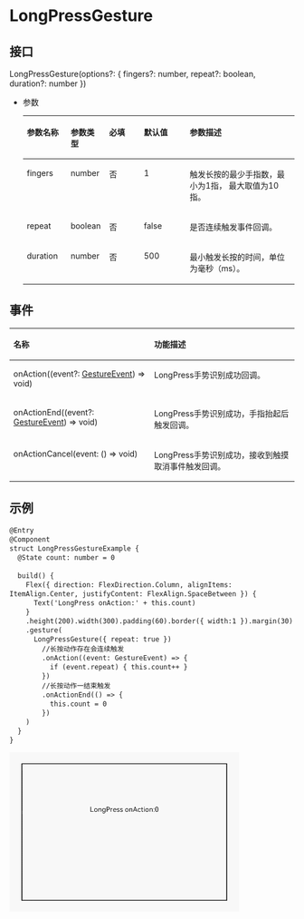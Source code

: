 # LongPressGesture<a name="ZH-CN_TOPIC_0000001113138854"></a>

## 接口<a name="section710011405537"></a>

LongPressGesture\(options?: \{ fingers?: number, repeat?: boolean, duration?: number \}\)

-   参数

    <a name="table1392916196212"></a>
    <table><thead align="left"><tr id="row19306191218"><th class="cellrowborder" valign="top" width="16.11%" id="mcps1.1.6.1.1"><p id="p199307193217"><a name="p199307193217"></a><a name="p199307193217"></a>参数名称</p>
    </th>
    <th class="cellrowborder" valign="top" width="14.180000000000001%" id="mcps1.1.6.1.2"><p id="p119302191128"><a name="p119302191128"></a><a name="p119302191128"></a>参数类型</p>
    </th>
    <th class="cellrowborder" valign="top" width="12.82%" id="mcps1.1.6.1.3"><p id="p7930141911211"><a name="p7930141911211"></a><a name="p7930141911211"></a>必填</p>
    </th>
    <th class="cellrowborder" valign="top" width="16.88%" id="mcps1.1.6.1.4"><p id="p1393020194219"><a name="p1393020194219"></a><a name="p1393020194219"></a>默认值</p>
    </th>
    <th class="cellrowborder" valign="top" width="40.01%" id="mcps1.1.6.1.5"><p id="p693061912210"><a name="p693061912210"></a><a name="p693061912210"></a>参数描述</p>
    </th>
    </tr>
    </thead>
    <tbody><tr id="row1093021911217"><td class="cellrowborder" valign="top" width="16.11%" headers="mcps1.1.6.1.1 "><p id="p119307198218"><a name="p119307198218"></a><a name="p119307198218"></a>fingers</p>
    </td>
    <td class="cellrowborder" valign="top" width="14.180000000000001%" headers="mcps1.1.6.1.2 "><p id="p129301719828"><a name="p129301719828"></a><a name="p129301719828"></a>number</p>
    </td>
    <td class="cellrowborder" valign="top" width="12.82%" headers="mcps1.1.6.1.3 "><p id="p893091913213"><a name="p893091913213"></a><a name="p893091913213"></a>否</p>
    </td>
    <td class="cellrowborder" valign="top" width="16.88%" headers="mcps1.1.6.1.4 "><p id="p421641117507"><a name="p421641117507"></a><a name="p421641117507"></a>1</p>
    </td>
    <td class="cellrowborder" valign="top" width="40.01%" headers="mcps1.1.6.1.5 "><p id="p176763225917"><a name="p176763225917"></a><a name="p176763225917"></a>触发长按的最少手指数，最小为1指， 最大取值为10指。</p>
    </td>
    </tr>
    <tr id="row126591442115811"><td class="cellrowborder" valign="top" width="16.11%" headers="mcps1.1.6.1.1 "><p id="p10659342135818"><a name="p10659342135818"></a><a name="p10659342135818"></a>repeat</p>
    </td>
    <td class="cellrowborder" valign="top" width="14.180000000000001%" headers="mcps1.1.6.1.2 "><p id="p465944219588"><a name="p465944219588"></a><a name="p465944219588"></a>boolean</p>
    </td>
    <td class="cellrowborder" valign="top" width="12.82%" headers="mcps1.1.6.1.3 "><p id="p965920427583"><a name="p965920427583"></a><a name="p965920427583"></a>否</p>
    </td>
    <td class="cellrowborder" valign="top" width="16.88%" headers="mcps1.1.6.1.4 "><p id="p3659104211582"><a name="p3659104211582"></a><a name="p3659104211582"></a>false</p>
    </td>
    <td class="cellrowborder" valign="top" width="40.01%" headers="mcps1.1.6.1.5 "><p id="p156682039155912"><a name="p156682039155912"></a><a name="p156682039155912"></a>是否连续触发事件回调。</p>
    </td>
    </tr>
    <tr id="row6281649195819"><td class="cellrowborder" valign="top" width="16.11%" headers="mcps1.1.6.1.1 "><p id="p1281124917585"><a name="p1281124917585"></a><a name="p1281124917585"></a>duration</p>
    </td>
    <td class="cellrowborder" valign="top" width="14.180000000000001%" headers="mcps1.1.6.1.2 "><p id="p528134912583"><a name="p528134912583"></a><a name="p528134912583"></a>number</p>
    </td>
    <td class="cellrowborder" valign="top" width="12.82%" headers="mcps1.1.6.1.3 "><p id="p028164919585"><a name="p028164919585"></a><a name="p028164919585"></a>否</p>
    </td>
    <td class="cellrowborder" valign="top" width="16.88%" headers="mcps1.1.6.1.4 "><p id="p42811149185811"><a name="p42811149185811"></a><a name="p42811149185811"></a>500</p>
    </td>
    <td class="cellrowborder" valign="top" width="40.01%" headers="mcps1.1.6.1.5 "><p id="p6809144419592"><a name="p6809144419592"></a><a name="p6809144419592"></a>最小触发长按的时间，单位为毫秒（ms）。</p>
    </td>
    </tr>
    </tbody>
    </table>


## 事件<a name="section526892112537"></a>

<a name="table135406579437"></a>
<table><thead align="left"><tr id="row1154015719436"><th class="cellrowborder" colspan="2" valign="top" id="mcps1.1.4.1.1"><p id="p85411457184316"><a name="p85411457184316"></a><a name="p85411457184316"></a>名称</p>
</th>
<th class="cellrowborder" valign="top" id="mcps1.1.4.1.2"><p id="p5541457194319"><a name="p5541457194319"></a><a name="p5541457194319"></a>功能描述</p>
</th>
</tr>
</thead>
<tbody><tr id="row4541257114319"><td class="cellrowborder" colspan="2" valign="top" headers="mcps1.1.4.1.1 "><p id="p5541357194313"><a name="p5541357194313"></a><a name="p5541357194313"></a>onAction((event?: <a href="ts-gesture-settings.md#table290mcpsimp">GestureEvent</a>) =&gt; void)</p>
</td>
<td class="cellrowborder" valign="top" headers="mcps1.1.4.1.2 "><p id="p11541155710434"><a name="p11541155710434"></a><a name="p11541155710434"></a>LongPress手势识别成功回调。</p>
</td>
</tr>
<tr id="row2899841162916"><td class="cellrowborder" colspan="2" valign="top" headers="mcps1.1.4.1.1 "><p id="p15900174162916"><a name="p15900174162916"></a><a name="p15900174162916"></a>onActionEnd((event?: <a href="ts-gesture-settings.md#table290mcpsimp">GestureEvent</a>) =&gt; void)</p>
</td>
<td class="cellrowborder" valign="top" headers="mcps1.1.4.1.2 "><p id="p69001041172920"><a name="p69001041172920"></a><a name="p69001041172920"></a>LongPress手势识别成功，手指抬起后触发回调。</p>
</td>
</tr>
<tr id="row13598134672914"><td class="cellrowborder" colspan="2" valign="top" headers="mcps1.1.4.1.1 "><p id="p85999460299"><a name="p85999460299"></a><a name="p85999460299"></a>onActionCancel(event: () =&gt; void)</p>
</td>
<td class="cellrowborder" valign="top" headers="mcps1.1.4.1.2 "><p id="p1459954652916"><a name="p1459954652916"></a><a name="p1459954652916"></a>LongPress手势识别成功，接收到触摸取消事件触发回调。</p>
</td>
</tr>
</tbody>
</table>

## 示例<a name="section16900453182718"></a>

```
@Entry
@Component
struct LongPressGestureExample {
  @State count: number = 0

  build() {
    Flex({ direction: FlexDirection.Column, alignItems: ItemAlign.Center, justifyContent: FlexAlign.SpaceBetween }) {
      Text('LongPress onAction:' + this.count)
    }
    .height(200).width(300).padding(60).border({ width:1 }).margin(30)
    .gesture(
      LongPressGesture({ repeat: true })
        //长按动作存在会连续触发
        .onAction((event: GestureEvent) => {
          if (event.repeat) { this.count++ }
        })
        //长按动作一结束触发
        .onActionEnd(() => {
          this.count = 0
        })
    )
  }
}
```

![](figures/LongPressGesture.gif)

